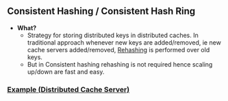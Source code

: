 ## Consistent Hashing / Consistent Hash Ring
- **What?** 
  - Strategy for storing distributed keys in distributed caches. In traditional approach whenever new keys are added/removed, ie new cache servers added/removed, [Rehashing](/DS_Questions/Data_Structures/Hash_Tables) is performed over old keys.
  - But in Consistent hashing rehashing is not required hence scaling up/down are fast and easy.

### [Example (Distributed Cache Server)](Example)

